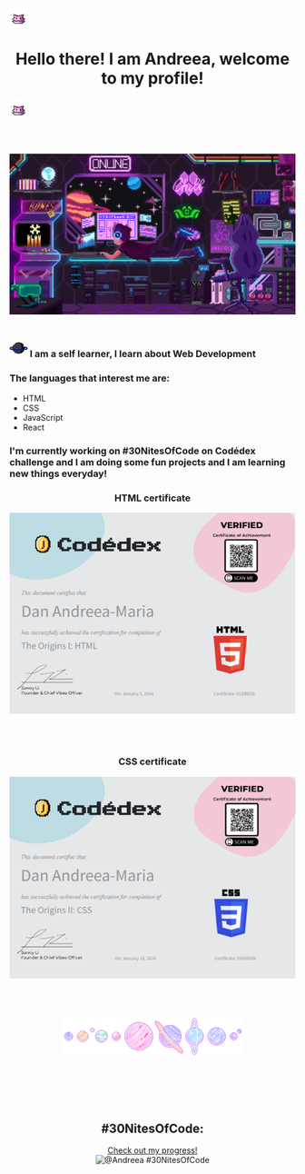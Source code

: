 <span>
   
   ![Space programmer](nugget.gif)
</span>   
<div align="center">
<h1>   
   Hello there! I am Andreea, welcome to my profile!
</h1>
</div>
<span>
   
   ![Space programmer](nugget.gif)
</span>  

<br><br>

![Space programmer](head-img.gif)
<br><br>

<h3><span> 
   
   ![Space programmer](planety.gif) </span>
 I am a self learner, I learn about Web Development</h3>
<h3> The languages that interest me are: </h3>

* HTML
* CSS
* JavaScript
* React

<h3>I'm currently working on #30NitesOfCode on Codédex challenge and I am doing some fun projects and I am learning new things everyday!</h3>


<div align="center">
   <h3>HTML certificate</h3> 
   
   ![HTML certificate](html-certificate.png)
</div>

<br><br>

<div align="center">
   <h3>CSS certificate</h3> 
   
   ![CSS certificate](css-certificate.png)
</div>


<br><br>
<div align="center">
    <img src="planets.gif" alt="planets">
</div>
<br><br>


<br><br>
<div align="center">
   
## #30NitesOfCode:
  [Check out my progress!](https://www.codedex.io/@Andreea/30-nites-of-code)  
  ![@Andreea #30NitesOfCode](https://www.codedex.io/api/petStatus?user=Andreea)
</div>
